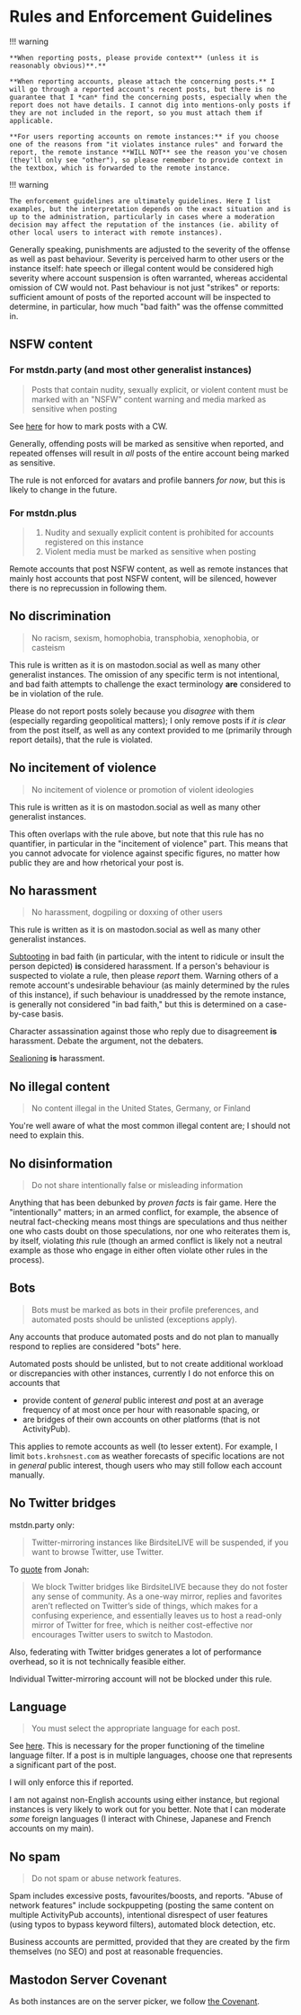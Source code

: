 # Rules and Enforcement Guidelines

!!! warning

    **When reporting posts, please provide context** (unless it is reasonably obvious)**.**
    
    **When reporting accounts, please attach the concerning posts.** I will go through a reported account's recent posts, but there is no guarantee that I *can* find the concerning posts, especially when the report does not have details. I cannot dig into mentions-only posts if they are not included in the report, so you must attach them if applicable.

    **For users reporting accounts on remote instances:** if you choose one of the reasons from "it violates instance rules" and forward the report, the remote instance **WILL NOT** see the reason you've chosen (they'll only see "other"), so please remember to provide context in the textbox, which is forwarded to the remote instance.


!!! warning

    The enforcement guidelines are ultimately guidelines. Here I list examples, but the interpretation depends on the exact situation and is up to the administration, particularly in cases where a moderation decision may affect the reputation of the instances (ie. ability of other local users to interact with remote instances).

Generally speaking, punishments are adjusted to the severity of the offense as well as past behaviour. Severity is perceived harm to other users or the instance itself: hate speech or illegal content would be considered high severity where account suspension is often warranted, whereas accidental omission of CW would not. Past behaviour is not just "strikes" or reports: sufficient amount of posts of the reported account will be inspected to determine, in particular, how much "bad faith" was the offense committed in.

## NSFW content

### For mstdn.party (and most other generalist instances)

> Posts that contain nudity, sexually explicit, or violent content must be marked with an "NSFW" content warning and media marked as sensitive when posting

See [here](https://fedi.tips/how-to-use-content-warnings-cws-on-mastodon-and-the-fediverse/) for how to mark posts with a CW.

Generally, offending posts will be marked as sensitive when reported, and repeated offenses will result in *all* posts of the entire account being marked as sensitive.

The rule is not enforced for avatars and profile banners *for now*, but this is likely to change in the future.

### For mstdn.plus

> 1. Nudity and sexually explicit content is prohibited for accounts registered on this instance
> 2. Violent media must be marked as sensitive when posting

Remote accounts that post NSFW content, as well as remote instances that mainly host accounts that post NSFW content, will be silenced, however there is no reprecussion in following them.

## No discrimination

> No racism, sexism, homophobia, transphobia, xenophobia, or casteism

This rule is written as it is on mastodon.social as well as many other generalist instances. The omission of any specific term is not intentional, and bad faith attempts to challenge the exact terminology **are** considered to be in violation of the rule.

Please do not report posts solely because you *disagree* with them (especially regarding geopolitical matters); I only remove posts if *it is clear* from the post itself, as well as any context provided to me (primarily through report details), that the rule is violated.

## No incitement of violence

> No incitement of violence or promotion of violent ideologies

This rule is written as it is on mastodon.social as well as many other generalist instances.

This often overlaps with the rule above, but note that this rule has no quantifier, in particular in the "incitement of violence" part. This means that you cannot advocate for violence against specific figures, no matter how public they are and how rhetorical your post is.

## No harassment

> No harassment, dogpiling or doxxing of other users

This rule is written as it is on mastodon.social as well as many other generalist instances.

[Subtooting](https://www.urbandictionary.com/define.php?term=subtoot) in bad faith (in particular, with the intent to ridicule or insult the person depicted) **is** considered harassment. If a person's behaviour is suspected to violate a rule, then please *report* them. Warning others of a remote account's undesirable behaviour (as mainly determined by the rules of this instance), if such behaviour is unaddressed by the remote instance, is generally not considered "in bad faith," but this is determined on a case-by-case basis.

Character assassination against those who reply due to disagreement **is** harassment. Debate the argument, not the debaters.

[Sealioning](https://en.wikipedia.org/wiki/Sealioning) **is** harassment.

## No illegal content

> No content illegal in the United States, Germany, or Finland 

You're well aware of what the most common illegal content are; I should not need to explain this.

## No disinformation

> Do not share intentionally false or misleading information

Anything that has been debunked by *proven facts* is fair game. Here the "intentionally" matters; in an armed conflict, for example, the absence of neutral fact-checking means most things are speculations and thus neither one who casts doubt on those speculations, nor one who reiterates them is, by itself, violating *this* rule (though an armed conflict is likely not a neutral example as those who engage in either often violate other rules in the process).

## Bots

> Bots must be marked as bots in their profile preferences, and automated posts should be unlisted (exceptions apply).

Any accounts that produce automated posts and do not plan to manually respond to replies are considered "bots" here.

Automated posts should be unlisted, but to not create additional workload or discrepancies with other instances, currently I do not enforce this on accounts that

* provide content of *general* public interest *and* post at an average frequency of at most once per hour with reasonable spacing, or
* are bridges of their own accounts on other platforms (that is not ActivityPub).

This applies to remote accounts as well (to lesser extent). For example, I limit `bots.krohsnest.com` as weather forecasts of specific locations are not in *general* public interest, though users who may still follow each account manually.

## No Twitter bridges

mstdn.party only:

> Twitter-mirroring instances like BirdsiteLIVE will be suspended, if you want to browse Twitter, use Twitter.

To [quote](https://fediverse.neat.pub/2023/07/10/threads/) from Jonah:

> We block Twitter bridges like BirdsiteLIVE because they do not foster any sense of community. As a one-way mirror, replies and favorites aren’t reflected on Twitter’s side of things, which makes for a confusing experience, and essentially leaves us to host a read-only mirror of Twitter for free, which is neither cost-effective nor encourages Twitter users to switch to Mastodon.

Also, federating with Twitter bridges generates a lot of performance overhead, so it is not technically feasible either.

Individual Twitter-mirroring account will not be blocked under this rule.

## Language

> You must select the appropriate language for each post.

See [here](https://fedi.tips/setting-your-language-preferences-on-mastodon-and-filtering-out-posts-in-other-languages/). This is necessary for the proper functioning of the timeline language filter. If a post is in multiple languages, choose one that represents a significant part of the post.

I will only enforce this if reported.

I am not against non-English accounts using either instance, but regional instances is very likely to work out for you better. Note that I can moderate *some* foreign languages (I interact with Chinese, Japanese and French accounts on my main).

## No spam

> Do not spam or abuse network features.

Spam includes excessive posts, favourites/boosts, and reports. "Abuse of network features" include sockpuppeting (posting the same content on multiple ActivityPub accounts), intentional disrespect of user features (using typos to bypass keyword filters), automated block detection, etc.

Business accounts are permitted, provided that they are created by the firm themselves (no SEO) and post at reasonable frequencies.

## Mastodon Server Covenant

As both instances are on the server picker, we follow [the Covenant](https://joinmastodon.org/covenant).